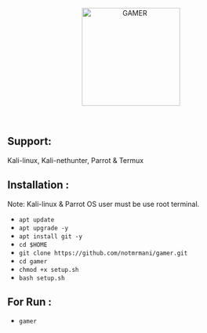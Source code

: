<p align="center"><a href="https://github.com/mrmani280/"><img title="GAMER" src="https://1.bp.blogspot.com/-ikiiKscH0fM/YLivqiQvqYI/AAAAAAAAACw/UrCHoBst4M4ZqNXJmqtuXCw3IXeUp9CCwCLcBGAsYHQ/s500/0001-616743420_20210430_200721_0000.png" height="200" width="200"></a></p><br>

## Support:

Kali-linux, Kali-nethunter, Parrot & Termux
<br>
## Installation :
 
Note: Kali-linux & Parrot OS user must be use root terminal.
 
* `apt update` 
* `apt upgrade -y` 
* `apt install git -y`
* `cd $HOME`
* `git clone https://github.com/notmrmani/gamer.git` 
* `cd gamer` 
* `chmod +x setup.sh` 
* `bash setup.sh` 

## For Run : 
* `gamer`


